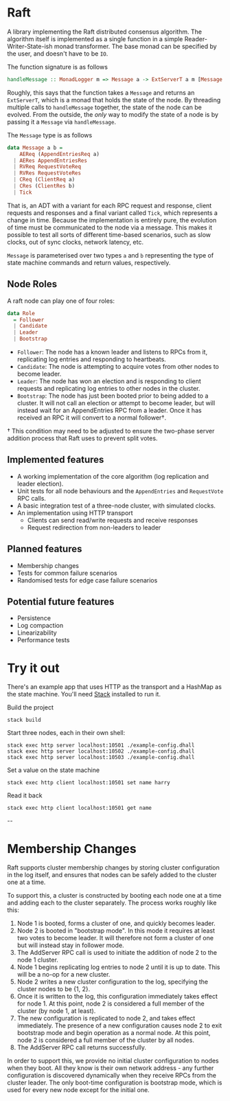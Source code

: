 # Raft

A library implementing the Raft distributed consensus algorithm. The algorithm
itself is implemented as a single function in a simple Reader-Writer-State-ish
monad transformer. The base monad can be specified by the user, and doesn't have
to be `IO`.

The function signature is as follows
```haskell
handleMessage :: MonadLogger m => Message a -> ExtServerT a m [Message a]
```

Roughly, this says that the function takes a `Message` and returns an
`ExtServerT`, which is a monad that holds the state of the node. By threading
multiple calls to `handleMessage` together, the state of the node can be
evolved. From the outside, the _only_ way to modify the state of a node is by
passing it a `Message` via `handleMessage`.

The `Message` type is as follows
```haskell
data Message a b =
    AEReq (AppendEntriesReq a)
  | AERes AppendEntriesRes
  | RVReq RequestVoteReq
  | RVRes RequestVoteRes
  | CReq (ClientReq a)
  | CRes (ClientRes b)
  | Tick
```

That is, an ADT with a variant for each RPC request and response, client
requests and responses and a final variant called `Tick`, which represents a
change in time. Because the implementation is entirely pure, the evolution of
time must be communicated to the node via a message. This makes it possible to
test all sorts of different time-based scenarios, such as slow clocks, out of
sync clocks, network latency, etc.

`Message` is parameterised over two types `a` and `b` representing the type of
state machine commands and return values, respectively.

## Node Roles
A raft node can play one of four roles:
```haskell
data Role
  = Follower
  | Candidate
  | Leader
  | Bootstrap
```

- `Follower`: The node has a known leader and listens to RPCs from it, replicating log
  entries and responding to heartbeats.
- `Candidate`: The node is attempting to acquire votes from other nodes to become leader.
- `Leader`: The node has won an election and is responding to client requests and
  replicating log entries to other nodes in the cluster.
- `Bootstrap`: The node has just been booted prior to being added to a cluster. It will
  not call an election or attempt to become leader, but will instead wait for an
  AppendEntries RPC from a leader. Once it has received an RPC it will convert to a normal
  follower†.

† This condition may need to be adjusted to ensure the two-phase server addition process
that Raft uses to prevent split votes.

## Implemented features
- A working implementation of the core algorithm (log replication and leader
  election).
- Unit tests for all node behaviours and the `AppendEntries` and `RequestVote`
  RPC calls.
- A basic integration test of a three-node cluster, with simulated clocks.
- An implementation using HTTP transport
  - Clients can send read/write requests and receive responses
  - Request redirection from non-leaders to leader

## Planned features
- Membership changes
- Tests for common failure scenarios
- Randomised tests for edge case failure scenarios

## Potential future features
- Persistence
- Log compaction
- Linearizability
- Performance tests

# Try it out

There's an example app that uses HTTP as the transport and a HashMap as the
state machine.  You'll need [Stack](https://haskellstack.org) installed to run
it.

Build the project
```shell
stack build
```

Start three nodes, each in their own shell:
```shell
stack exec http server localhost:10501 ./example-config.dhall
stack exec http server localhost:10502 ./example-config.dhall
stack exec http server localhost:10503 ./example-config.dhall
```

Set a value on the state machine
```shell
stack exec http client localhost:10501 set name harry
```

Read it back
```shell
stack exec http client localhost:10501 get name
```

--

# Membership Changes

Raft supports cluster membership changes by storing cluster configuration in the log
itself, and ensures that nodes can be safely added to the cluster one at a time.

To support this, a cluster is constructed by booting each node one at a time and adding
each to the cluster separately. The process works roughly like this:

1. Node 1 is booted, forms a cluster of one, and quickly becomes leader.
2. Node 2 is booted in "bootstrap mode". In this mode it requires at least two votes to
   become leader. It will therefore not form a cluster of one but will instead stay in
   follower mode.
3. The AddServer RPC call is used to initiate the addition of node 2 to the node 1
   cluster.
4. Node 1 begins replicating log entries to node 2 until it is up to date. This will be a
   no-op for a new cluster.
5. Node 2 writes a new cluster configuration to the log, specifying the cluster nodes to
   be {1, 2}.
6. Once it is written to the log, this configuration immediately takes effect for node 1.
   At this point, node 2 is considered a full member of the cluster (by node 1, at least).
7. The new configuration is replicated to node 2, and takes effect immediately. The
   presence of a new configuration causes node 2 to exit bootstrap mode and begin
   operation as a normal node. At this point, node 2 is considered a full member of the
   cluster by all nodes.
8. The AddServer RPC call returns successfully.

In order to support this, we provide no initial cluster configuration to nodes when they
boot. All they know is their own network address - any further configuration is discovered
dynamically when they receive RPCs from the cluster leader. The only boot-time
configuration is bootstrap mode, which is used for every new node except for the initial
one.
